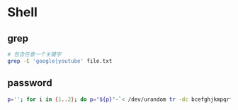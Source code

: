 # Shell

## grep

```sh
# 包含任意一个关键字
grep -E 'google|youtube' file.txt
```

## password

```sh
p=''; for i in {1..2}; do p="${p}"-`< /dev/urandom tr -dc bcefghjkmpqrtvwxyBCEFGHJKMPQRTVWXY2346789 | head -c${1:-4}`; done; echo ${p:1};
```
